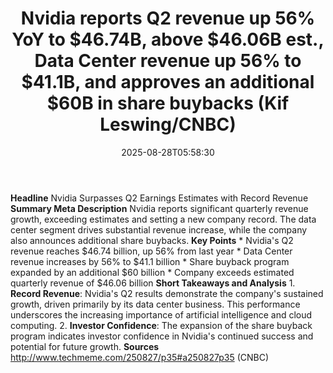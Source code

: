 ﻿---
title: "Nvidia reports Q2 revenue up 56% YoY to $46.74B, above $46.06B est., Data Center revenue up 56% to $41.1B, and approves an additional $60B in share buybacks (Kif Leswing/CNBC)"
date: "2025-08-28T05:58:30"
category: "Markets"
summary: ""
slug: "nvidia reports q2 revenue up 56 yoy to 4674b above 4606b est"
source_urls:
  - "http://www.techmeme.com/250827/p35#a250827p35"
seo:
  title: "Nvidia reports Q2 revenue up 56% YoY to $46.74B, above $46.06B est., Data Center revenue up 56% to $41.1B, and approves an additional $60B in share buybacks (Kif Leswing/CNBC) | Hash n Hedge"
  description: ""
  keywords: ["news", "markets", "brief"]
---
**Headline** Nvidia Surpasses Q2 Earnings Estimates with Record Revenue  **Summary Meta Description** Nvidia reports significant quarterly revenue growth, exceeding estimates and setting a new company record. The data center segment drives substantial revenue increase, while the company also announces additional share buybacks.  **Key Points**  * Nvidia's Q2 revenue reaches $46.74 billion, up 56% from last year * Data Center revenue increases by 56% to $41.1 billion * Share buyback program expanded by an additional $60 billion * Company exceeds estimated quarterly revenue of $46.06 billion  **Short Takeaways and Analysis**  1. **Record Revenue**: Nvidia's Q2 results demonstrate the company's sustained growth, driven primarily by its data center business. This performance underscores the increasing importance of artificial intelligence and cloud computing. 2. **Investor Confidence**: The expansion of the share buyback program indicates investor confidence in Nvidia's continued success and potential for future growth.  **Sources** http://www.techmeme.com/250827/p35#a250827p35 (CNBC) 
